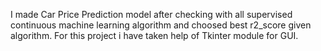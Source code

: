 I made Car Price Prediction model after checking with all supervised continuous machine learning algorithm and choosed best r2_score given algorithm. 
For this project i have taken help of Tkinter module for GUI.
